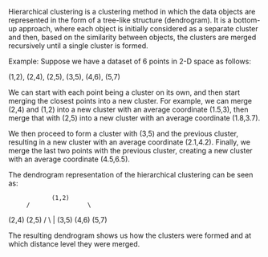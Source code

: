 Hierarchical clustering is a clustering method in which the data objects are represented in the form of a tree-like structure (dendrogram). It is a bottom-up approach, where each object is initially considered as a separate cluster and then, based on the similarity between objects, the clusters are merged recursively until a single cluster is formed.

Example: Suppose we have a dataset of 6 points in 2-D space as follows:

(1,2), (2,4), (2,5), (3,5), (4,6), (5,7)

We can start with each point being a cluster on its own, and then start merging the closest points into a new cluster. For example, we can merge (2,4) and (1,2) into a new cluster with an average coordinate (1.5,3), then merge that with (2,5) into a new cluster with an average coordinate (1.8,3.7). 

We then proceed to form a cluster with (3,5) and the previous cluster, resulting in a new cluster with an average coordinate (2.1,4.2). Finally, we merge the last two points with the previous cluster, creating a new cluster with an average coordinate (4.5,6.5).

The dendrogram representation of the hierarchical clustering can be seen as:

                (1,2)
         /                \
   (2,4)                  (2,5)
  /        \              |
(3,5)   (4,6)          (5,7)


The resulting dendrogram shows us how the clusters were formed and at which distance level they were merged.